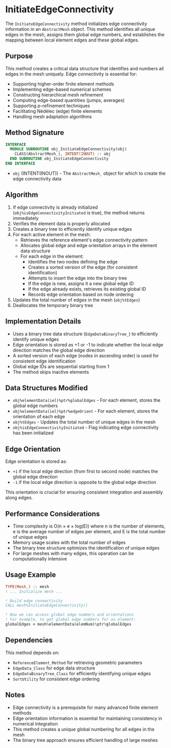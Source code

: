 # InitiateEdgeConnectivity

The `InitiateEdgeConnectivity` method initializes edge connectivity information in an `AbstractMesh` object. This method identifies all unique edges in the mesh, assigns them global edge numbers, and establishes the mapping between local element edges and these global edges.

## Purpose

This method creates a critical data structure that identifies and numbers all edges in the mesh uniquely. Edge connectivity is essential for:

- Supporting higher-order finite element methods
- Implementing edge-based numerical schemes
- Constructing hierarchical mesh refinement
- Computing edge-based quantities (jumps, averages)
- Supporting p-refinement techniques
- Facilitating Nédélec (edge) finite elements
- Handling mesh adaptation algorithms

## Method Signature

```fortran
INTERFACE
  MODULE SUBROUTINE obj_InitiateEdgeConnectivity(obj)
    CLASS(AbstractMesh_), INTENT(INOUT) :: obj
  END SUBROUTINE obj_InitiateEdgeConnectivity
END INTERFACE
```

- `obj` (INTENT(INOUT)) - The `AbstractMesh_` object for which to create the edge connectivity data

## Algorithm

1. If edge connectivity is already initialized (`obj%isEdgeConnectivityInitiated` is true), the method returns immediately
2. Verifies the element data is properly allocated
3. Creates a binary tree to efficiently identify unique edges
4. For each active element in the mesh:
   - Retrieves the reference element's edge connectivity pattern
   - Allocates global edge and edge orientation arrays in the element data structure
   - For each edge in the element:
     - Identifies the two nodes defining the edge
     - Creates a sorted version of the edge (for consistent identification)
     - Attempts to insert the edge into the binary tree
     - If the edge is new, assigns it a new global edge ID
     - If the edge already exists, retrieves its existing global ID
     - Records edge orientation based on node ordering
5. Updates the total number of edges in the mesh (`obj%tEdges`)
6. Deallocates the temporary binary tree

## Implementation Details

- Uses a binary tree data structure (`EdgeDataBinaryTree_`) to efficiently identify unique edges
- Edge orientation is stored as +1 or -1 to indicate whether the local edge direction matches the global edge direction
- A sorted version of each edge (nodes in ascending order) is used for consistent edge identification
- Global edge IDs are sequential starting from 1
- The method skips inactive elements

## Data Structures Modified

- `obj%elementData(iel)%ptr%globalEdges` - For each element, stores the global edge numbers
- `obj%elementData(iel)%ptr%edgeOrient` - For each element, stores the orientation of each edge
- `obj%tEdges` - Updates the total number of unique edges in the mesh
- `obj%isEdgeConnectivityInitiated` - Flag indicating edge connectivity has been initialized

## Edge Orientation

Edge orientation is stored as:

- `+1` if the local edge direction (from first to second node) matches the global edge direction
- `-1` if the local edge direction is opposite to the global edge direction

This orientation is crucial for ensuring consistent integration and assembly along edges.

## Performance Considerations

- Time complexity is O(n × e × log(E)) where n is the number of elements, e is the average number of edges per element, and E is the total number of unique edges
- Memory usage scales with the total number of edges
- The binary tree structure optimizes the identification of unique edges
- For large meshes with many edges, this operation can be computationally intensive

## Usage Example

```fortran
TYPE(Mesh_) :: mesh
! ... Initialize mesh ...

! Build edge connectivity
CALL mesh%InitiateEdgeConnectivity()

! Now we can access global edge numbers and orientations
! For example, to get global edge numbers for an element:
globalEdges = mesh%elementData(elemNum)%ptr%globalEdges
```

## Dependencies

This method depends on:

- `ReferenceElement_Method` for retrieving geometric parameters
- `EdgeData_Class` for edge data structure
- `EdgeDataBinaryTree_Class` for efficiently identifying unique edges
- `SortUtility` for consistent edge ordering

## Notes

- Edge connectivity is a prerequisite for many advanced finite element methods
- Edge orientation information is essential for maintaining consistency in numerical integration
- This method creates a unique global numbering for all edges in the mesh
- The binary tree approach ensures efficient handling of large meshes
